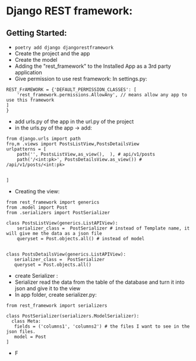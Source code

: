 # Django REST framework:

## Getting Started:
* `poetry add django djangorestframework`
* Create the project and the app
* Create the model
* Adding the "rest_framework" to the Installed App as a 3rd party application
* Give permission to use rest framework:  In settings.py:
```
REST_FrAMEWORK = {'DEFAULT_PERMISSION_CLASSES': [
    'rest_framework.permissions.AllowAny', // means allow any app to use this framework
]
}
```
* add urls.py of the app in the url.py of the project
* in the urls.py of the app -> add:
```
from django.urls import path
fro,m .views import PostsListView,PostsDetailsView
urlpatterns = [
    path('', PostsListView,as_view(),  ), # api/v1/posts
    path('/<int:pk>', PostsDetailsView.as_view()) # /api/v1/posts/<int:pk>


]
```
* Creating the view: 
```
from rest_framework import generics
from .model import Post
from .serializers import PostSerializer

class PostsListView(generics.ListAPIView):
    serializer_class =  PostSerializer # instead of Template name, it will give me the data as a json file
    queryset = Post.objects.all() # instead of model


class PostsDetailsView(generics.ListAPIView):
   serializer_class =  PostSerializer
   queryset = Post.objects.all()

```
* create Serializer :
 * Serializer read the data from the table of the database and turn it into json and give it to the view
 * In app folder, create serializer.py:
```
from rest_framework import serializers

class PostSerializer(serializers.ModelSerializer):
  class Meta:
   fields = ('columns1', 'columns2') # the files I want to see in the json files.
   model = Post
]
```

* F